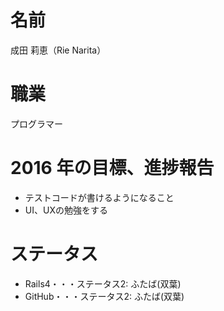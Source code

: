 # 名前
成田 莉恵（Rie Narita）

# 職業
プログラマー

# 2016 年の目標、進捗報告
- テストコードが書けるようになること  
- UI、UXの勉強をする

# ステータス
- Rails4・・・ステータス2: ふたば(双葉)  
- GitHub・・・ステータス2: ふたば(双葉)
